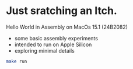 # Just sratching an Itch.

Hello World in Assembly on MacOs 15.1 (24B2082)

* some basic assembly experiments
* intended to run on Apple Silicon
* exploring minimal details

```sh
make run
```
